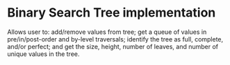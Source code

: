 # Binary Search Tree implementation
Allows user to: add/remove values from tree; get a queue of values in pre/in/post-order and by-level traversals; identify the tree as full, complete, and/or perfect; and get the size, height, number of leaves, and number of unique values in the tree.
